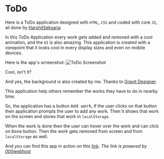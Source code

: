 # ToDo
Here is a ToDo application designed with `HTML`, `CSS` and coded with core `JS`, all done by [HarshitSeksaria](https://github.com/HarshitSeksaria)

In this ToDo Application every work gets added and removed with a cool animation, and the `UI` is also amazing.
This application is created with a viewpoint that it looks cool in every display sizes and even on mobile devices.

Here is the app's screenshot:
![ToDo Screenshot](https://i.stack.imgur.com/Ay6Dr.png)

Cool, isn't it?

And yes, the background is also created by me. Thanks to [Gravit Designer](https://www.designer.io/).

This application help others remember the works they have to do in nearby time.

So, the application has a button <kbd>Add work</kbd>, if the user clicks on that button then application prompts the user to add any work. 
Then it shows that work on the screen and stores that work in `localStorage`.

When the work is done then the user can hover over the work and can click on <kbd>Done</kbd> button. 
Then the work gets removed from screen and from `localStorage` as well.

And you can find this app in action on this [link](http://harshitseksaria9.000webhostapp.com). *The link is powered by [000webhost](https://www.000webhost.com/)*
